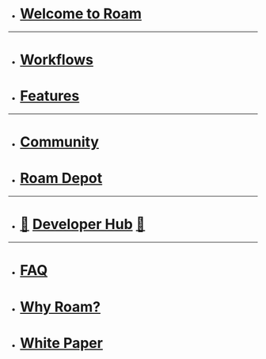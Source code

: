 - # [Welcome to Roam](<Welcome to Roam.md>)
- ---
- # [Workflows](<Workflows.md>)
- # [Features](<Features.md>)
- ---
- # [Community](<Community.md>)
- # [Roam Depot](<Roam Depot.md>)
- ---
- # [🚧](((dmQooXFj9))) [Developer Hub](https://roamresearch.com/#/app/developer-documentation/page/49715b-M2) [🚧](((dmQooXFj9)))
- ---
- # [FAQ](<FAQ.md>)
- # [Why Roam?](<Why Roam?.md>)
- # [White Paper](<White Paper.md>)
